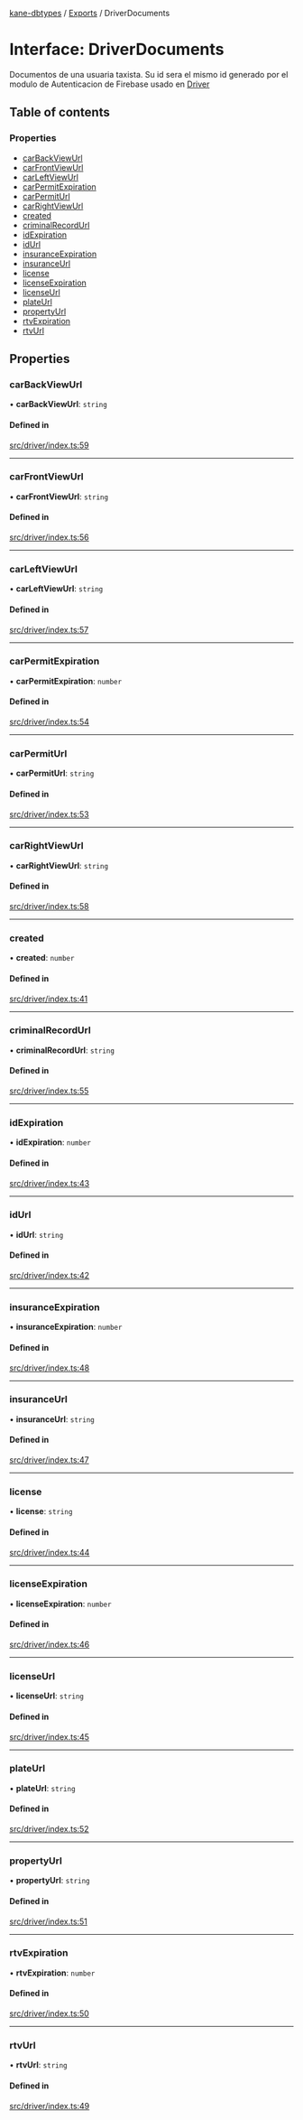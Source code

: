[kane-dbtypes](../README.md) / [Exports](../modules.md) / DriverDocuments

# Interface: DriverDocuments

Documentos de una usuaria taxista. Su id sera el mismo
id generado por el modulo de Autenticacion de Firebase usado
en [Driver](Driver.md)

## Table of contents

### Properties

- [carBackViewUrl](DriverDocuments.md#carbackviewurl)
- [carFrontViewUrl](DriverDocuments.md#carfrontviewurl)
- [carLeftViewUrl](DriverDocuments.md#carleftviewurl)
- [carPermitExpiration](DriverDocuments.md#carpermitexpiration)
- [carPermitUrl](DriverDocuments.md#carpermiturl)
- [carRightViewUrl](DriverDocuments.md#carrightviewurl)
- [created](DriverDocuments.md#created)
- [criminalRecordUrl](DriverDocuments.md#criminalrecordurl)
- [idExpiration](DriverDocuments.md#idexpiration)
- [idUrl](DriverDocuments.md#idurl)
- [insuranceExpiration](DriverDocuments.md#insuranceexpiration)
- [insuranceUrl](DriverDocuments.md#insuranceurl)
- [license](DriverDocuments.md#license)
- [licenseExpiration](DriverDocuments.md#licenseexpiration)
- [licenseUrl](DriverDocuments.md#licenseurl)
- [plateUrl](DriverDocuments.md#plateurl)
- [propertyUrl](DriverDocuments.md#propertyurl)
- [rtvExpiration](DriverDocuments.md#rtvexpiration)
- [rtvUrl](DriverDocuments.md#rtvurl)

## Properties

### carBackViewUrl

• **carBackViewUrl**: `string`

#### Defined in

[src/driver/index.ts:59](https://github.com/gatitolabs/kane-dbtypes/blob/e33ffb5/src/driver/index.ts#L59)

___

### carFrontViewUrl

• **carFrontViewUrl**: `string`

#### Defined in

[src/driver/index.ts:56](https://github.com/gatitolabs/kane-dbtypes/blob/e33ffb5/src/driver/index.ts#L56)

___

### carLeftViewUrl

• **carLeftViewUrl**: `string`

#### Defined in

[src/driver/index.ts:57](https://github.com/gatitolabs/kane-dbtypes/blob/e33ffb5/src/driver/index.ts#L57)

___

### carPermitExpiration

• **carPermitExpiration**: `number`

#### Defined in

[src/driver/index.ts:54](https://github.com/gatitolabs/kane-dbtypes/blob/e33ffb5/src/driver/index.ts#L54)

___

### carPermitUrl

• **carPermitUrl**: `string`

#### Defined in

[src/driver/index.ts:53](https://github.com/gatitolabs/kane-dbtypes/blob/e33ffb5/src/driver/index.ts#L53)

___

### carRightViewUrl

• **carRightViewUrl**: `string`

#### Defined in

[src/driver/index.ts:58](https://github.com/gatitolabs/kane-dbtypes/blob/e33ffb5/src/driver/index.ts#L58)

___

### created

• **created**: `number`

#### Defined in

[src/driver/index.ts:41](https://github.com/gatitolabs/kane-dbtypes/blob/e33ffb5/src/driver/index.ts#L41)

___

### criminalRecordUrl

• **criminalRecordUrl**: `string`

#### Defined in

[src/driver/index.ts:55](https://github.com/gatitolabs/kane-dbtypes/blob/e33ffb5/src/driver/index.ts#L55)

___

### idExpiration

• **idExpiration**: `number`

#### Defined in

[src/driver/index.ts:43](https://github.com/gatitolabs/kane-dbtypes/blob/e33ffb5/src/driver/index.ts#L43)

___

### idUrl

• **idUrl**: `string`

#### Defined in

[src/driver/index.ts:42](https://github.com/gatitolabs/kane-dbtypes/blob/e33ffb5/src/driver/index.ts#L42)

___

### insuranceExpiration

• **insuranceExpiration**: `number`

#### Defined in

[src/driver/index.ts:48](https://github.com/gatitolabs/kane-dbtypes/blob/e33ffb5/src/driver/index.ts#L48)

___

### insuranceUrl

• **insuranceUrl**: `string`

#### Defined in

[src/driver/index.ts:47](https://github.com/gatitolabs/kane-dbtypes/blob/e33ffb5/src/driver/index.ts#L47)

___

### license

• **license**: `string`

#### Defined in

[src/driver/index.ts:44](https://github.com/gatitolabs/kane-dbtypes/blob/e33ffb5/src/driver/index.ts#L44)

___

### licenseExpiration

• **licenseExpiration**: `number`

#### Defined in

[src/driver/index.ts:46](https://github.com/gatitolabs/kane-dbtypes/blob/e33ffb5/src/driver/index.ts#L46)

___

### licenseUrl

• **licenseUrl**: `string`

#### Defined in

[src/driver/index.ts:45](https://github.com/gatitolabs/kane-dbtypes/blob/e33ffb5/src/driver/index.ts#L45)

___

### plateUrl

• **plateUrl**: `string`

#### Defined in

[src/driver/index.ts:52](https://github.com/gatitolabs/kane-dbtypes/blob/e33ffb5/src/driver/index.ts#L52)

___

### propertyUrl

• **propertyUrl**: `string`

#### Defined in

[src/driver/index.ts:51](https://github.com/gatitolabs/kane-dbtypes/blob/e33ffb5/src/driver/index.ts#L51)

___

### rtvExpiration

• **rtvExpiration**: `number`

#### Defined in

[src/driver/index.ts:50](https://github.com/gatitolabs/kane-dbtypes/blob/e33ffb5/src/driver/index.ts#L50)

___

### rtvUrl

• **rtvUrl**: `string`

#### Defined in

[src/driver/index.ts:49](https://github.com/gatitolabs/kane-dbtypes/blob/e33ffb5/src/driver/index.ts#L49)
